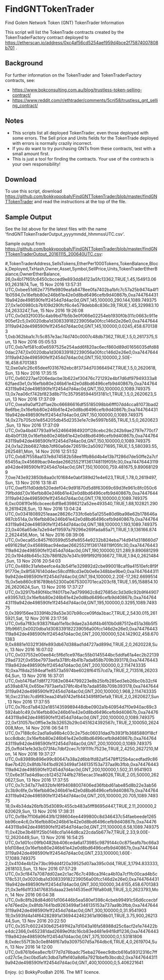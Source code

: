# FindGNTTokenTrader
Find Golem Network Token (GNT) TokenTrader Information

This script will list the TokenTrade contracts created by the TokenTraderFactory contract deployed to https://etherscan.io/address/0xc4af56cd5254aef959d4bce2f75874007808b701 .

## Background
For further information on the TokenTrader and TokenTraderFactory contracts, see:
* https://www.bokconsulting.com.au/blog/trustless-token-selling-contract/
* https://www.reddit.com/r/ethtrader/comments/5cnl58/trustless_gnt_selling_contract/

## Notes
* This scripts list all deployed TokenTrader, even those deployed with some errors. The Sell price and Units fields for the TokenTrade deployed with errors is normally crazily incorrect.
* If you do want to try purchasing GNTs from these contracts, test with  a small amount first.
* This is just a tool for finding the contracts. Your use of the contracts is your own responsibility!

## Download
To use this script, download https://github.com/bokkypoobah/FindGNTTokenTrader/blob/master/findGNTTokenTrader and read the instructions at the top of the file.

## Sample Output

See the list above for the latest files with the name 'findGNTTokenTraderOutput_yyyymmdd_hhmmssUTC.csv'.

Sample output from https://github.com/bokkypoobah/FindGNTTokenTrader/blob/master/findGNTTokenTraderOutput_20161115_200640UTC.csv:


\#,TokenTraderAddress,SellsTokens,EtherPer1000Tokens,TokenBalance,Block,Deployed,TxHash,Owner,Asset,Symbol,SellPrice,Units,TokenTraderEtherBalance,OwnerEtherBalance,
    26,0x4b17f65fc6450cbcced9e893dd84123a5fc13362,TRUE,1.45,154913.0693,2631874,Tue, 15 Nov 2016 13:57:31 UTC,0xbee51d62e775ffe9809eafa8478ee0fa7402ba1bfc7c57a25b9474a4f11b0594,0x16efbb80e246b61e42e0d8bd6496cefb9d40867b,0xa74476443119a942de498590fe1f2454d7d4ac0d,GNT,145,100000,290.144,1089.749375
    27,0x1e00980cb7b109d290fcf6c4e579debb8c836c39,TRUE,1.45,329983.1034,2633247,Tue, 15 Nov 2016 19:26:08 UTC,0x0d32f0035c4ab9bd7fb5b3e0f066e02254eb1930f0b311c0663c911e905ef2c5,0x0020dba1d308339182239056a00fcc146d2e26e0,0xa74476443119a942de498590fe1f2454d7d4ac0d,GNT,145,100000,0.0245,458.6701383
    1,0xb362bba1c7c5c857e3ac74d740c0007c48db7362,TRUE,1.5,0,2617375,Sun, 13 Nov 2016 05:05:53 UTC,0xb7ef581cd0e6597525e254add6f820ac6ecf860d89d01656035dfd880dac2747,0x0020dba1d308339182239056a00fcc146d2e26e0,0xa74476443119a942de498590fe1f2454d7d4ac0d,GNT,150,100000,2.50E-16,458.6701383
    12,0xe0a1c26c65deef0316762ebc8f3734d703664947,TRUE,1.5,0,2620618,Sun, 13 Nov 2016 17:35:15 UTC,0x60227ae1206edacbe3b622ef30476c721292e4bf7d6df97949333a862faed3e1,0x16efbb80e246b61e42e0d8bd6496cefb9d40867b,0xa74476443119a942de498590fe1f2454d7d4ac0d,GNT,150,100000,0,1089.749375
    13,0x7ea06cf742bf823d8b711c35795859445f3181c1,TRUE,1.5,0,2620623,Sun, 13 Nov 2016 17:37:09 UTC,0xea9a0aff2df1ae2bc66686616df55185098bb6fff07dd4cca81073bad28e6fbe,0x16efbb80e246b61e42e0d8bd6496cefb9d40867b,0xa74476443119a942de498590fe1f2454d7d4ac0d,GNT,150,100000,0,1089.749375
    14,0x27b705cb1e854205db45d2353e1e7c9e5997b585,TRUE,1.5,0,2620623,Sun, 13 Nov 2016 17:37:09 UTC,0x0a4bd47793a91e524664984920f128cebc26c242b9ae2797e770cf74b4b0f139,0x16efbb80e246b61e42e0d8bd6496cefb9d40867b,0xa74476443119a942de498590fe1f2454d7d4ac0d,GNT,150,100000,0,1089.749375
    24,0x1a22bb6827dbb7df60a6de726519c2a509271695,TRUE,1.5,580393.55,2625481,Mon, 14 Nov 2016 12:51:52 UTC,0xb87f558aa137e8d74582b58ee1ffb86d4b4e13b7f286d7de50ffe2a7cf65455a,0x45689bac94edae26625521f1361748119f05fc30,0xa74476443119a942de498590fe1f2454d7d4ac0d,GNT,150,100000,759.481675,9.890681299
    7,0xe743e923850b8aa0c101684e0abf389d21e4e623,TRUE,1.78,0,2619497,Sun, 13 Nov 2016 13:18:41 UTC,0xef511d0ddb520edef04c9d91870d5d8f63069c69d3fe961c8fc050c679fbddd7,0x16efbb80e246b61e42e0d8bd6496cefb9d40867b,0xa74476443119a942de498590fe1f2454d7d4ac0d,GNT,178,100000,0,1089.749375
    6,0xc0081f0e16cbceec6df8e63986212a52ee493540,TRUE,1.88,102821.2909,2619428,Sun, 13 Nov 2016 13:04:24 UTC,0x03418089251eaae28626c733fc6eb5a1255e80d9ba98e62b178646a987cb514a,0x16efbb80e246b61e42e0d8bd6496cefb9d40867b,0xa74476443119a942de498590fe1f2454d7d4ac0d,GNT,188,100000,1.193,1089.749375
    23,0x406a65de7a2e94ef19597a79296e269fada85a71,TRUE,1.9,136166.8742,2624456,Mon, 14 Nov 2016 08:39:06 UTC,0x0eca65c8457f60599d55dfe8554e9232b824eba714d941d318660d7e691629af,0x45689bac94edae26625521f1361748119f05fc30,0xa74476443119a942de498590fe1f2454d7d4ac0d,GNT,190,100000,121.289,9.890681299
    20,0x194d8b645c32b786f82b7e341c99f9f92f936672,TRUE,1.94,0,2621484,Sun, 13 Nov 2016 20:54:03 UTC,0x489c31afebeefce4a3b54f1e329892d2cbe990018caf9a41510efc8f9f91770e,0x8f5876140d4ec58cd1f8cd3e0b0e6e348bbe9be0,0xa74476443119a942de498590fe1f2454d7d4ac0d,GNT,194,100000,2.20E-17,262.6699514
    15,0x5eb860c816789bb52300a0675300701eca203cf8,TRUE,1.95,158854.1026,2620624,Sun, 13 Nov 2016 17:37:27 UTC,0x32917b490f4bc1f4017be7ad799962c8d27685dc3d3d9c92b9f44907e93957d3,0x16efbb80e246b61e42e0d8bd6496cefb9d40867b,0xa74476443119a942de498590fe1f2454d7d4ac0d,GNT,195,100000,0.3295,1089.749375
    0,0x399156ee3339f4b29a53e307b98cce09fda3bac7,TRUE,2,5430.015,2615921,Sat, 12 Nov 2016 23:17:56 UTC,0x6a7f83c93837f4ab11e1bc9dae2a34df4b4610b0d87512e451a36b5f53fb9661,0x0020dba1d308339182239056a00fcc146d2e26e0,0xa74476443119a942de498590fe1f2454d7d4ac0d,GNT,200,100000,524.142902,458.6701383
    9,0x8881e10321f36fe893db67d388ad1d4727ad899d,TRUE,2,0,2620228,Sun, 13 Nov 2016 16:07:02 UTC,0x037552e00ee84c5f6d1ce976ac55b0145544bc5ddfa61a4ec2b2213929ad732f,0x65be7973aefa378fc4b41b7ada858b709b393178,0xa74476443119a942de498590fe1f2454d7d4ac0d,GNT,200,100000,0,2.114743335
    10,0xa7f8da2594eaf1e8573a5974be6028f64157cd7a,TRUE,2,713516,2620364,Sun, 13 Nov 2016 16:37:01 UTC,0xb1476af7d8f727082e0844799223e8b25bfb285ed3eb26bc0b32cf4a539ab874,0x65be7973aefa378fc4b41b7ada858b709b393178,0xa74476443119a942de498590fe1f2454d7d4ac0d,GNT,200,100000,1.968,2.114743335
    16,0xc231dc7cd9f83eaa24fa9742ef844349f8f0efa9,TRUE,2,0,2620627,Sun, 13 Nov 2016 17:37:55 UTC,0x76cd7a8432e18514359989448dbe0902a1b40954d7f0e940ac69c35924ab1c49,0x16efbb80e246b61e42e0d8bd6496cefb9d40867b,0xa74476443119a942de498590fe1f2454d7d4ac0d,GNT,200,100000,0,1089.749375
    22,0xf31057bc0ff5e3e3b32652b29c0451624392567c,TRUE,2,100050,2624008,Mon, 14 Nov 2016 06:54:11 UTC,0x7188c6c2ad1a9a98b4c03c2e75dc06031dad7b393f1b3685880f18cfbcc8dbdc,0x16efbb80e246b61e42e0d8bd6496cefb9d40867b,0xa74476443119a942de498590fe1f2454d7d4ac0d,GNT,200,100000,0,1089.749375
    25,0xffd41efe3d3c073f4c7dbf2cec7c19111fc7523e,TRUE,2,4250,2627210,Mon, 14 Nov 2016 19:37:27 UTC,0x83989b896e99c80647a38a2d6bb1fd82af5478ff125b4acedfad9c868ae7b420,0x8fdb7441bd9263499af346135153a737aa9b3fbb,0xa74476443119a942de498590fe1f2454d7d4ac0d,GNT,200,100000,1.502,31.9541903
    17,0x6e3f7ad4d9accb12452744fb2785ecac31ea8026,TRUE,2.05,50000,2620627,Sun, 13 Nov 2016 17:37:55 UTC,0x7c347a77e832bfe16f94088007406ed36fbbd61abe85d8b22e3ab562c3b9c6fe,0x16efbb80e246b61e42e0d8bd6496cefb9d40867b,0xa74476443119a942de498590fe1f2454d7d4ac0d,GNT,205,100000,20.705,1089.749375
    18,0x4b34da26bfb35d3089c455cb483a5fff8695d447,TRUE,2.11,200000,2620629,Sun, 13 Nov 2016 17:38:31 UTC,0xf8e7f106a9643fb1298604ee4499800c8d346437c54faebeede1265bb96ce4c6,0x16efbb80e246b61e42e0d8bd6496cefb9d40867b,0xa74476443119a942de498590fe1f2454d7d4ac0d,GNT,211,100000,6.58,1089.749375
    11,0x42be3b481f25b0148cd1a144d8ca22cda5b677e7,TRUE,2.33,9.00E-12,2620449,Sun, 13 Nov 2016 16:54:25 UTC,0x1d01cc09fb0482bb406ceda6a173985c9879144c0c875eafb7bc66a3b1d108ed,0x16efbb80e246b61e42e0d8bd6496cefb9d40867b,0xa74476443119a942de498590fe1f2454d7d4ac0d,GNT,233,100000,1.60E-17,1089.749375
    2,0x4104e4b12e73bc99dd4f20a39525d07aa395c0d4,TRUE,3,1794.833333,2618103,Sun, 13 Nov 2016 07:57:29 UTC,0x3cf847a7087dd02ae2c1ac76c7c498ca3f4ca4b10a7cf1fc00cad4b5c178c531,0x0020dba1d308339182239056a00fcc146d2e26e0,0xa74476443119a942de498590fe1f2454d7d4ac0d,GNT,300,100000,34.6155,458.6701383
    21,0x3ef6d1f334176835daaa23eb14535edf76fa80d8,TRUE,3,0,2623793,Mon, 14 Nov 2016 06:04:38 UTC,0x8c8fb28d84d601d106446b5ea580ef398c4cbeb99491c56d6ccecbfe7d76ed2e,0x8fdb7441bd9263499af346135153a737aa9b3fbb,0xa74476443119a942de498590fe1f2454d7d4ac0d,GNT,300,100000,0,31.9541903
    19,0x593fd4a14f64282891a1369442462361a1908b01,TRUE,3.75,900,2621344,Sun, 13 Nov 2016 20:22:50 UTC,0x357c6022430b625491f42a7d1043a16fa58988d25c6acf2e1e74422be4dc2366,0x652381dad2689e0fdc16cb83ed481e94f8df1236,0xa74476443119a942de498590fe1f2454d7d4ac0d,GNT,375,100000,0,1.53181806
    8,0xdec557f3b3c0e8f46f67a9a3097507d5a764dbc6,TRUE,4,0,2619704,Sun, 13 Nov 2016 14:12:00 UTC,0x8761b6ea8ecfb177d7d76badc75eba276eec9dbcb616a59312316c7ffcd27c5e,0xc0bd5afc3dbd7affef40a8d6a7921bbefb3bcdb2,0xa74476443119a942de498590fe1f2454d7d4ac0d,GNT,400,100000,0,5.406221641


Enjoy. (c) BokkyPooBah 2016. The MIT licence.
